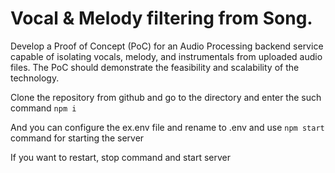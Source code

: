 # Vocal & Melody filtering from Song.
Develop a Proof of Concept (PoC) for an Audio Processing backend service capable of isolating vocals, melody, and instrumentals from uploaded audio files. The PoC should demonstrate the feasibility and scalability of the technology.
   
Clone the repository from github and go to the directory and enter the such command `npm i`
   
And you can configure the ex.env file and rename to .env and use `npm start` command for starting the server
   
If you want to restart, stop command and start server
